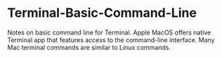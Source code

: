 # Terminal-Basic-Command-Line
Notes on basic command line for Terminal. 
Apple MacOS offers native Terminal app that features access to the command-line interface. Many Mac terminal commands are similar to Linux commands. 

